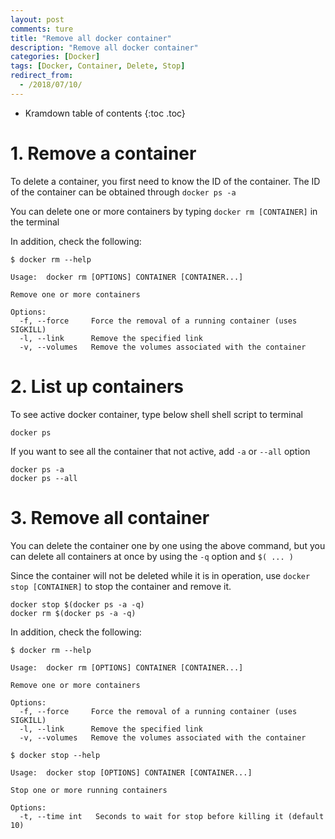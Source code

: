 ```yaml
---
layout: post
comments: ture
title: "Remove all docker container"
description: "Remove all docker container"
categories: [Docker]
tags: [Docker, Container, Delete, Stop]
redirect_from:
  - /2018/07/10/
---
```


* Kramdown table of contents
{:toc .toc}

# 1. Remove a container
To delete a container, you first need to know the ID of the container. The ID of the container can be obtained through ```docker ps -a```

You can delete one or more containers by typing ```docker rm [CONTAINER]``` in the terminal

In addition, check the following:
```
$ docker rm --help

Usage:	docker rm [OPTIONS] CONTAINER [CONTAINER...]

Remove one or more containers

Options:
  -f, --force     Force the removal of a running container (uses SIGKILL)
  -l, --link      Remove the specified link
  -v, --volumes   Remove the volumes associated with the container
```

# 2. List up containers
To see active docker container, type below shell shell script to terminal
```
docker ps
```

If you want to see all the container that not active, add ```-a``` or ```--all``` option
```
docker ps -a
docker ps --all
```

# 3. Remove all container
You can delete the container one by one using the above command, but you can delete all containers at once by using the ```-q``` option and ```$( ... )```

Since the container will not be deleted while it is in operation, use ```docker stop [CONTAINER]``` to stop the container and remove it.
```
docker stop $(docker ps -a -q)
docker rm $(docker ps -a -q)
```

In addition, check the following:
```
$ docker rm --help

Usage:	docker rm [OPTIONS] CONTAINER [CONTAINER...]

Remove one or more containers

Options:
  -f, --force     Force the removal of a running container (uses SIGKILL)
  -l, --link      Remove the specified link
  -v, --volumes   Remove the volumes associated with the container
```
```
$ docker stop --help

Usage:	docker stop [OPTIONS] CONTAINER [CONTAINER...]

Stop one or more running containers

Options:
  -t, --time int   Seconds to wait for stop before killing it (default 10)
```